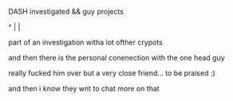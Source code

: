 DASH investigated && guy projects

^
|
|

part of an investigation witha lot ofther crypots 

and then there is the personal conenection with the one head guy 

really fucked him over but a very close friend... to be praised :)



and then i know they wnt to chat more on that 